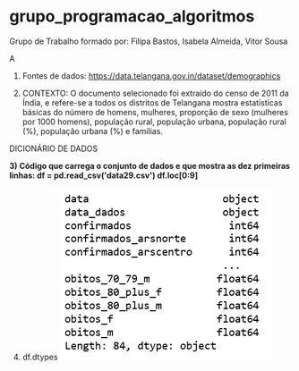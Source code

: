# grupo_programacao_algoritmos
Grupo de Trabalho formado por: Filipa Bastos, Isabela Almeida, Vitor Sousa

A
1) Fontes de dados: https://data.telangana.gov.in/dataset/demographics

2) CONTEXTO: O documento selecionado foi extraído do censo de 2011 da Índia, e refere-se a todos os distritos de Telangana mostra estatísticas básicas do número de homens, mulheres, proporção de sexo (mulheres por 1000 homens), população rural, população urbana, população rural (%), população urbana (%) e famílias.

DICIONÁRIO DE DADOS

**3) Código que carrega o conjunto de dados e que mostra as dez primeiras linhas:
df = pd.read_csv('data29.csv')
df.loc[0:9]**

4) df.dtypes
![grupo_dtypes.PNG](https://github.com/filipabastos/grupo_programacao_algoritmos/blob/master/grupo_dtypes.PNG)





